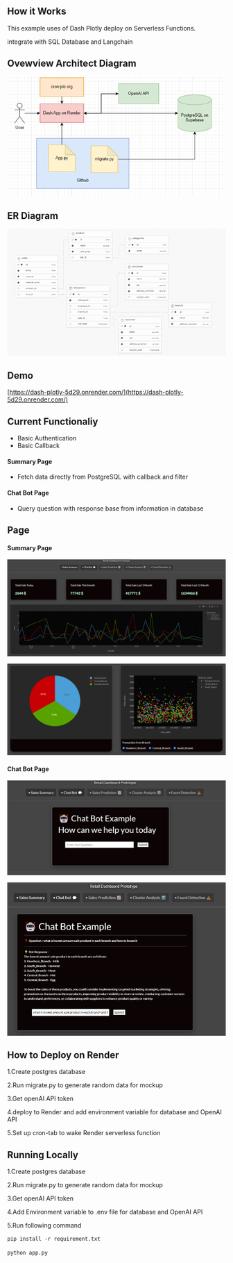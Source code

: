 ## How it Works

This example uses of Dash Plotly deploy on Serverless Functions.

integrate with SQL Database and Langchain

## Ovewview Architect Diagram

![alt text](https://github.com/punyapatkha/dash-plotly/blob/main/assets/overview-architect-2.png)

## ER Diagram

![alt text](https://github.com/punyapatkha/dash-plotly/blob/main/assets/er-diagarm.png)


## Demo

[https://dash-plotly-5d29.onrender.com/](https://dash-plotly-5d29.onrender.com/)

## Current Functionaliy

- Basic Authentication
- Basic Callback

#### Summary Page

- Fetch data directly from PostgreSQL with callback and filter

#### Chat Bot Page

- Query question with response base from information in database

## Page

#### Summary Page

![alt text](https://github.com/punyapatkha/dash-plotly/blob/main/assets/example_page_1.png)

![alt text](https://github.com/punyapatkha/dash-plotly/blob/main/assets/example_page_2.png)

#### Chat Bot Page

![alt text](https://github.com/punyapatkha/dash-plotly/blob/main/assets/example_page_3.png)

![alt text](https://github.com/punyapatkha/dash-plotly/blob/main/assets/example_page_4.png)

## How to Deploy on Render

1.Create postgres database

2.Run migrate.py to generate random data for mockup

3.Get openAI API token

4.deploy to Render and add environment variable for database and OpenAI API

5.Set up cron-tab to wake Render serverless function


## Running Locally
1.Create postgres database

2.Run migrate.py to generate random data for mockup

3.Get openAI API token

4.Add Environment variable to .env file for database and OpenAI API

5.Run following command
```
pip install -r requirement.txt

python app.py
```

